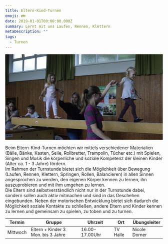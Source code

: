```yaml
---
title: Eltern-Kind-Turnen
emoji: 👪
date: 2019-01-01T00:00:00.000Z
summary: Lernt mit uns Laufen, Rennen, Klettern
metaDescription: ""
tags:
  - Turnen
---
```

![](/src/assets/img/eltern-kind-turnen.jpg)



Beim Eltern-Kind-Turnen möchten wir mittels verschiedener Materialien (Bälle, Bänke, Kasten, Seile, Rollbretter, Trampolin, Tücher etc.) mit Spielen, Singen und Musik die körperliche und soziale Kompetenz der kleinen Kinder (Alter ca. 1 - 3 Jahre) fördern.\
Im Rahmen der Turnstunde bietet sich die Möglichkeit über Bewegung (Laufen, Rennen, Klettern, Springen, Rollen, Balancieren) in allen Sinnen angesprochen zu werden, den eigenen Körper kennen zu lernen, ihn auszuprobieren und mit ihm umgehen zu lernen.\
Die Eltern sind selbstverständlich nicht nur in der Turnstunde dabei, sondern sollen auch aktiv mitmachen und sind in das Geschehen eingebunden. Neben der motorischen Entwicklung bietet sich dadurch die Möglichkeit soziale Kontakte zu schließen, andere Eltern und Kinder kennen zu lernen und gemeinsam zu spielen, zu toben und zu turnen.

| **Termin** | **G﻿ruppe**                        | **Uhrzeit**    | **Ort**  | **Übungsleiter** |
| ---------- | ---------------------------------- | -------------- | -------- | ---------------- |
| M﻿ittwoch  | Eltern + Kinder 3 Mon. bis 3 Jahre | 16.00-17.00Uhr | TV Halle | Nicole Dorner    |
